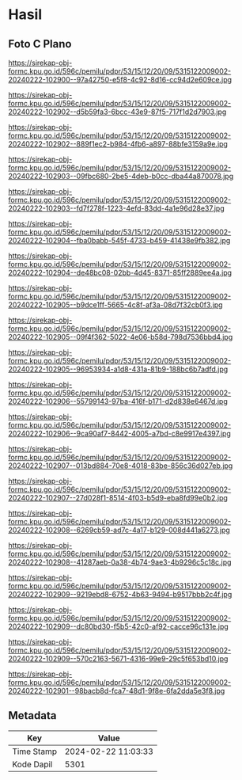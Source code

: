 # Hasil

## Foto C Plano

https://sirekap-obj-formc.kpu.go.id/596c/pemilu/pdpr/53/15/12/20/09/5315122009002-20240222-102900--97a42750-e5f8-4c92-8d16-cc94d2e609ce.jpg

https://sirekap-obj-formc.kpu.go.id/596c/pemilu/pdpr/53/15/12/20/09/5315122009002-20240222-102902--d5b59fa3-6bcc-43e9-87f5-717f1d2d7903.jpg

https://sirekap-obj-formc.kpu.go.id/596c/pemilu/pdpr/53/15/12/20/09/5315122009002-20240222-102902--889f1ec2-b984-4fb6-a897-88bfe3159a9e.jpg

https://sirekap-obj-formc.kpu.go.id/596c/pemilu/pdpr/53/15/12/20/09/5315122009002-20240222-102903--09fbc680-2be5-4deb-b0cc-dba44a870078.jpg

https://sirekap-obj-formc.kpu.go.id/596c/pemilu/pdpr/53/15/12/20/09/5315122009002-20240222-102903--fd7f278f-1223-4efd-83dd-4a1e96d28e37.jpg

https://sirekap-obj-formc.kpu.go.id/596c/pemilu/pdpr/53/15/12/20/09/5315122009002-20240222-102904--fba0babb-545f-4733-b459-41438e9fb382.jpg

https://sirekap-obj-formc.kpu.go.id/596c/pemilu/pdpr/53/15/12/20/09/5315122009002-20240222-102904--de48bc08-02bb-4d45-8371-85ff2889ee4a.jpg

https://sirekap-obj-formc.kpu.go.id/596c/pemilu/pdpr/53/15/12/20/09/5315122009002-20240222-102905--b9dce1ff-5665-4c8f-af3a-08d7f32cb0f3.jpg

https://sirekap-obj-formc.kpu.go.id/596c/pemilu/pdpr/53/15/12/20/09/5315122009002-20240222-102905--09f4f362-5022-4e06-b58d-798d7536bbd4.jpg

https://sirekap-obj-formc.kpu.go.id/596c/pemilu/pdpr/53/15/12/20/09/5315122009002-20240222-102905--96953934-a1d8-431a-81b9-188bc6b7adfd.jpg

https://sirekap-obj-formc.kpu.go.id/596c/pemilu/pdpr/53/15/12/20/09/5315122009002-20240222-102906--55799143-97ba-416f-b171-d2d838e6467d.jpg

https://sirekap-obj-formc.kpu.go.id/596c/pemilu/pdpr/53/15/12/20/09/5315122009002-20240222-102906--9ca90af7-8442-4005-a7bd-c8e9917e4397.jpg

https://sirekap-obj-formc.kpu.go.id/596c/pemilu/pdpr/53/15/12/20/09/5315122009002-20240222-102907--013bd884-70e8-4018-83be-856c36d027eb.jpg

https://sirekap-obj-formc.kpu.go.id/596c/pemilu/pdpr/53/15/12/20/09/5315122009002-20240222-102907--27d028f1-8514-4f03-b5d9-eba8fd99e0b2.jpg

https://sirekap-obj-formc.kpu.go.id/596c/pemilu/pdpr/53/15/12/20/09/5315122009002-20240222-102908--6269cb59-ad7c-4a17-b129-008d441a6273.jpg

https://sirekap-obj-formc.kpu.go.id/596c/pemilu/pdpr/53/15/12/20/09/5315122009002-20240222-102908--41287aeb-0a38-4b74-9ae3-4b9296c5c18c.jpg

https://sirekap-obj-formc.kpu.go.id/596c/pemilu/pdpr/53/15/12/20/09/5315122009002-20240222-102909--9219ebd8-6752-4b63-9494-b9517bbb2c4f.jpg

https://sirekap-obj-formc.kpu.go.id/596c/pemilu/pdpr/53/15/12/20/09/5315122009002-20240222-102909--dc80bd30-f5b5-42c0-af92-cacce96c131e.jpg

https://sirekap-obj-formc.kpu.go.id/596c/pemilu/pdpr/53/15/12/20/09/5315122009002-20240222-102909--570c2163-5671-4316-99e9-29c5f653bd10.jpg

https://sirekap-obj-formc.kpu.go.id/596c/pemilu/pdpr/53/15/12/20/09/5315122009002-20240222-102901--98bacb8d-fca7-48d1-9f8e-6fa2dda5e3f8.jpg


## Metadata

| Key        | Value               |
| ---------- | ------------------- |
| Time Stamp | 2024-02-22 11:03:33 |
| Kode Dapil | 5301                |



